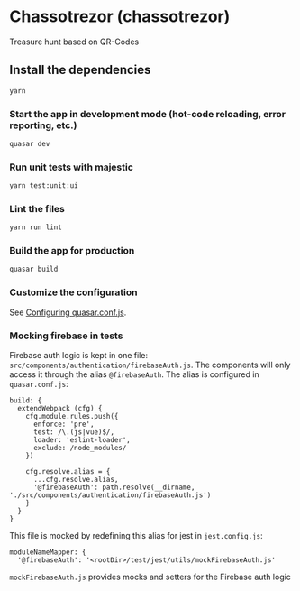 # Chassotrezor (chassotrezor)

Treasure hunt based on QR-Codes

## Install the dependencies
```bash
yarn
```

### Start the app in development mode (hot-code reloading, error reporting, etc.)
```bash
quasar dev
```

### Run unit tests with majestic
```bash
yarn test:unit:ui
```

### Lint the files
```bash
yarn run lint
```

### Build the app for production
```bash
quasar build
```

### Customize the configuration
See [Configuring quasar.conf.js](https://quasar.dev/quasar-cli/quasar-conf-js).

### Mocking firebase in tests
Firebase auth logic is kept in one file: `src/components/authentication/firebaseAuth.js`.
The components will only access it through the alias `@firebaseAuth`.
The alias is configured in `quasar.conf.js`:
```
build: {
  extendWebpack (cfg) {
    cfg.module.rules.push({
      enforce: 'pre',
      test: /\.(js|vue)$/,
      loader: 'eslint-loader',
      exclude: /node_modules/
    })

    cfg.resolve.alias = {
      ...cfg.resolve.alias,
      '@firebaseAuth': path.resolve(__dirname, './src/components/authentication/firebaseAuth.js')
    }
  }
}
```
This file is mocked by redefining this alias for jest in `jest.config.js`:
```
moduleNameMapper: {
  '@firebaseAuth': '<rootDir>/test/jest/utils/mockFirebaseAuth.js'
```
`mockFirebaseAuth.js` provides mocks and setters for the Firebase auth logic
